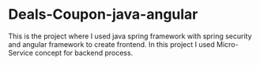 # Deals-Coupon-java-angular
This is the project where I used java spring framework with spring security and angular framework to create frontend. In this project I used Micro-Service concept for backend process.
